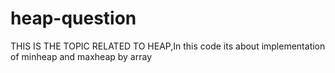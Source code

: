 # heap-question
THIS IS THE TOPIC RELATED TO HEAP,In this code its about implementation of minheap  and maxheap by array
